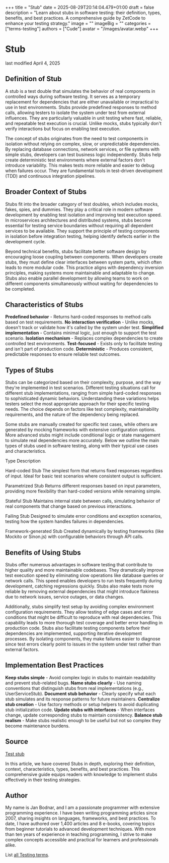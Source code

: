 +++
title = "Stub"
date = 2025-08-29T20:14:04.479+01:00
draft = false
description = "Learn about stubs in software testing: their definition, types, benefits, and best practices. A comprehensive guide by ZetCode to enhance your testing strategy."
image = ""
imageBig = ""
categories = ["terms-testing"]
authors = ["Cude"]
avatar = "/images/avatar.webp"
+++

# Stub

last modified April 4, 2025

## Definition of Stub

A stub is a test double that simulates the behavior of real components in 
controlled ways during software testing. It serves as a temporary replacement 
for dependencies that are either unavailable or impractical to use in test 
environments. Stubs provide predefined responses to method calls, allowing 
testers to isolate the system under test from external influences. They are 
particularly valuable in unit testing where fast, reliable, and repeatable 
test execution is crucial. Unlike mocks, stubs typically don't verify 
interactions but focus on enabling test execution.

The concept of stubs originates from the need to test components in isolation 
without relying on complex, slow, or unpredictable dependencies. By replacing 
database connections, network services, or file systems with simple stubs, 
developers can test business logic independently. Stubs help create 
deterministic test environments where external factors don't introduce 
variability. This makes tests more reliable and easier to debug when failures 
occur. They are fundamental tools in test-driven development (TDD) and 
continuous integration pipelines.

## Broader Context of Stubs

Stubs fit into the broader category of test doubles, which includes mocks, 
fakes, spies, and dummies. They play a critical role in modern software 
development by enabling test isolation and improving test execution speed. 
In microservices architectures and distributed systems, stubs become 
essential for testing service boundaries without requiring all dependent 
services to be available. They support the principle of testing components 
in isolation before integration testing, helping identify defects earlier 
in the development cycle.

Beyond technical benefits, stubs facilitate better software design by 
encouraging loose coupling between components. When developers create stubs, 
they must define clear interfaces between system parts, which often leads 
to more modular code. This practice aligns with dependency inversion 
principles, making systems more maintainable and adaptable to change. Stubs 
also enable parallel development by allowing teams to work on different 
components simultaneously without waiting for dependencies to be completed.

## Characteristics of Stubs

**Predefined behavior** - Returns hard-coded responses to 
method calls based on test requirements.
**No interaction verification** - Unlike mocks, doesn't 
track or validate how it's called by the system under test.
**Simplified implementation** - Contains minimal logic, 
just enough to support the test scenario.
**Isolation mechanism** - Replaces complex dependencies 
to create controlled test environments.
**Test-focused** - Exists only to facilitate testing and 
isn't part of production code.
**Deterministic** - Produces consistent, predictable 
responses to ensure reliable test outcomes.

## Types of Stubs

Stubs can be categorized based on their complexity, purpose, and the way 
they're implemented in test scenarios. Different testing situations call 
for different stub implementations, ranging from simple hard-coded 
responses to sophisticated dynamic behaviors. Understanding these 
variations helps testers select the most appropriate approach for their 
specific testing needs. The choice depends on factors like test complexity, 
maintainability requirements, and the nature of the dependency being 
replaced.

Some stubs are manually created for specific test cases, while others are 
generated by mocking frameworks with extensive configuration options. More 
advanced stubs might include conditional logic or state management to 
simulate real dependencies more accurately. Below we outline the main types 
of stubs used in software testing, along with their typical use cases and 
characteristics.

Type
Description

Hard-coded Stub
The simplest form that returns fixed responses regardless of input. 
Ideal for basic test scenarios where consistent output is sufficient.

Parametrized Stub
Returns different responses based on input parameters, providing 
more flexibility than hard-coded versions while remaining simple.

Stateful Stub
Maintains internal state between calls, simulating behavior of 
real components that change based on previous interactions.

Failing Stub
Designed to simulate error conditions and exception scenarios, 
testing how the system handles failures in dependencies.

Framework-generated Stub
Created dynamically by testing frameworks (like Mockito or 
Sinon.js) with configurable behaviors through API calls.

## Benefits of Using Stubs

Stubs offer numerous advantages in software testing that contribute to 
higher quality and more maintainable codebases. They dramatically improve 
test execution speed by eliminating slow operations like database queries 
or network calls. This speed enables developers to run tests frequently 
during development, catching regressions quickly. Stubs also make tests 
more reliable by removing external dependencies that might introduce 
flakiness due to network issues, service outages, or data changes.

Additionally, stubs simplify test setup by avoiding complex environment 
configuration requirements. They allow testing of edge cases and error 
conditions that might be difficult to reproduce with real dependencies. 
This capability leads to more thorough test coverage and better error 
handling in production code. Stubs also facilitate testing components 
before their dependencies are implemented, supporting iterative 
development processes. By isolating components, they make failures easier 
to diagnose since test errors clearly point to issues in the system under 
test rather than external factors.

## Implementation Best Practices

**Keep stubs simple** - Avoid complex logic in stubs to 
maintain readability and prevent stub-related bugs.
**Name stubs clearly** - Use naming conventions that 
distinguish stubs from real implementations (e.g., UserServiceStub).
**Document stub behavior** - Clearly specify what each 
stub simulates and its response patterns for future maintainers.
**Centralize stub creation** - Use factory methods or 
setup helpers to avoid duplicating stub initialization code.
**Update stubs with interfaces** - When interfaces 
change, update corresponding stubs to maintain consistency.
**Balance stub realism** - Make stubs realistic enough 
to be useful but not so complex they become maintenance burdens.

## Source

[Test stub](https://en.wikipedia.org/wiki/Test_stub)

In this article, we have covered Stubs in depth, exploring their 
definition, context, characteristics, types, benefits, and best practices. 
This comprehensive guide equips readers with knowledge to implement stubs 
effectively in their testing strategies.

## Author

My name is Jan Bodnar, and I am a passionate programmer with extensive 
programming experience. I have been writing programming articles since 2007, 
sharing insights on languages, frameworks, and best practices. To date, I have 
authored over 1,400 articles and 8 e-books, covering topics from beginner 
tutorials to advanced development techniques. With more than ten years of 
experience in teaching programming, I strive to make complex concepts accessible 
and practical for learners and professionals alike.

List [all Testing terms](/all/#terms-test).